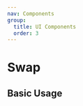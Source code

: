 ```yaml
---
nav: Components
group:
  title: UI Components
  order: 3
---
```


# Swap

## Basic Usage

<code src="./demos/basic.tsx"></code>
